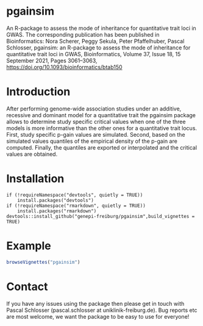 # pgainsim
An R-package to assess the mode of inheritance for quantitative trait loci in GWAS.
The corresponding publication has been published in Bioinformatics:
Nora Scherer, Peggy Sekula, Peter Pfaffelhuber, Pascal Schlosser, pgainsim: an R-package to assess the mode of inheritance for quantitative trait loci in GWAS, Bioinformatics, Volume 37, Issue 18, 15 September 2021, Pages 3061–3063, https://doi.org/10.1093/bioinformatics/btab150

# Introduction

After performing genome-wide association studies under an additive, recessive and
dominant model for a quantitative trait the pgainsim package allows 
to determine study specific critical values when one of the three models
is more informative than the other ones for a quantitative trait locus.
First, study specific p-gain values are simulated. Second, based on the
simulated values quantiles of the empirical density of the p-gain are computed.
Finally, the quantiles are exported or interpolated and the critical values are obtained.

# Installation
```
if (!requireNamespace("devtools", quietly = TRUE))
    install.packages("devtools")
if (!requireNamespace("rmarkdown", quietly = TRUE))
    install.packages("rmarkdown")
devtools::install_github("genepi-freiburg/pgainsim",build_vignettes = TRUE)
```

# Example
```R
browseVignettes("pgainsim")
```

# Contact
If you have any issues using the package then please get in touch with Pascal Schlosser (pascal.schlosser at uniklinik-freiburg.de).
Bug reports etc are most welcome, we want the package to be easy to use for everyone!

